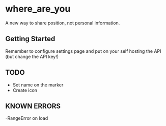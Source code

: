 # where_are_you

A new way to share position, not personal information.

## Getting Started

Remember to configure settings page and put on your self hosting the API (but change the API key!)
## TODO
- Set name on the marker
- Create icon

## KNOWN ERRORS
-RangeError on load